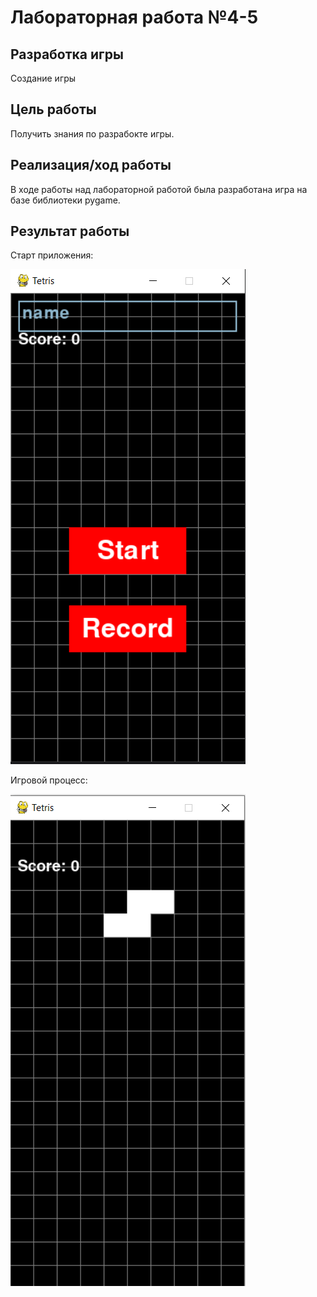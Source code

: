 # Лабораторная работа №4-5

## Разработка игры

Создание игры

## Цель работы

Получить знания по разрабокте игры.

## Реализация/ход работы
В ходе работы над лабораторной работой была разработана игра на базе библиотеки pygame.

## Результат работы

Старт приложения:

![](images/gui.png)

Игровой процесс:

![](images/game.png)


